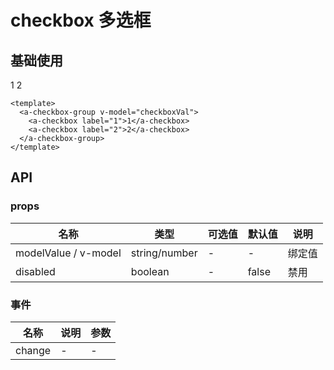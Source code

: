 # checkbox 多选框

## 基础使用

  <a-checkbox-group v-model="checkboxVal">
    <a-checkbox label="1">1</a-checkbox>
    <a-checkbox label="2">2</a-checkbox>
  </a-checkbox-group>

```vue
<template>
  <a-checkbox-group v-model="checkboxVal">
    <a-checkbox label="1">1</a-checkbox>
    <a-checkbox label="2">2</a-checkbox>
  </a-checkbox-group>
</template>
```

<script lang="ts" setup>
import { ref } from "vue";
const checkboxVal = ref([]);
</script>

## API

### props

| 名称                 | 类型          | 可选值 | 默认值 | 说明   |
| -------------------- | ------------- | ------ | ------ | ------ |
| modelValue / v-model | string/number | -      | -      | 绑定值 |
| disabled             | boolean       | -      | false  | 禁用   |

### 事件

| 名称   | 说明 | 参数 |
| ------ | ---- | ---- |
| change | -    | -    |

